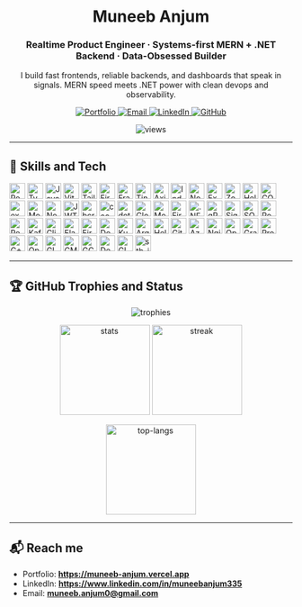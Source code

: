 <!-- Profile README for Muneeb Anjum -->
<!-- If your GitHub username is not `muneeb-anjum0`, search+replace it below. -->

<h1 align="center">Muneeb Anjum</h1>
<h3 align="center">Realtime Product Engineer · Systems-first MERN + .NET Backend · Data-Obsessed Builder</h3>

<p align="center">
  I build fast frontends, reliable backends, and dashboards that speak in signals. MERN speed meets .NET power with clean devops and observability.
</p>

<!-- ===== NAVBAR ===== -->
<p align="center">
  <a href="https://muneeb-anjum.vercel.app" target="_blank">
    <img src="https://img.shields.io/badge/Portfolio-Live-111?style=for-the-badge&logo=vercel" alt="Portfolio" />
  </a>
  <a href="mailto:muneeb.anjum0@gmail.com" target="_blank">
    <img src="https://img.shields.io/badge/Email-muneeb.anjum0%40gmail.com-0a0?style=for-the-badge&logo=gmail" alt="Email" />
  </a>
  <a href="https://www.linkedin.com/in/muneebanjum335" target="_blank">
    <img src="https://img.shields.io/badge/LinkedIn-Connect-0a66c2?style=for-the-badge&logo=linkedin&logoColor=white" alt="LinkedIn" />
  </a>
  <a href="https://github.com/muneeb-anjum0" target="_blank">
    <img src="https://img.shields.io/badge/GitHub-Profile-24292f?style=for-the-badge&logo=github&logoColor=white" alt="GitHub" />
  </a>
</p>

<p align="center">
  <img src="https://komarev.com/ghpvc/?username=muneeb-anjum0&style=flat-square&label=Profile+Views" alt="views" />
</p>

---

## 🧩 Skills and Tech
<!-- Icons only. No links. Hover to see names. All in one bucket as requested. -->
<p align="left">

  <!-- Frontend -->
  <img src="https://cdn.jsdelivr.net/gh/devicons/devicon/icons/react/react-original.svg" height="28" title="React" alt="React" />
  <img src="https://cdn.jsdelivr.net/gh/devicons/devicon/icons/typescript/typescript-original.svg" height="28" title="TypeScript" alt="TypeScript" />
  <img src="https://cdn.jsdelivr.net/gh/devicons/devicon/icons/javascript/javascript-original.svg" height="28" title="JavaScript" alt="JavaScript" />
  <img src="https://cdn.jsdelivr.net/gh/devicons/devicon/icons/vite/vite-original.svg" height="28" title="Vite" alt="Vite" />
  <img src="https://cdn.jsdelivr.net/gh/devicons/devicon/icons/tailwindcss/tailwindcss-plain.svg" height="28" title="Tailwind CSS" alt="Tailwind CSS" />
  <img src="https://cdn.jsdelivr.net/gh/devicons/devicon/icons/firebase/firebase-plain.svg" height="28" title="Firebase (client SDK)" alt="Firebase" />
  <img src="https://cdn.simpleicons.org/framer/0055FF" height="28" title="Framer Motion" alt="Framer Motion" />
  <img src="https://cdn.simpleicons.org/tinymce/0865AD" height="28" title="TinyMCE" alt="TinyMCE" />
  <img src="https://cdn.simpleicons.org/axios/5A29E4" height="28" title="Axios" alt="Axios" />
  <img src="https://cdn.simpleicons.org/indexeddb/2E7D32" height="28" title="IndexedDB (idb)" alt="IndexedDB" />

  <!-- Node.js and Express -->
  <img src="https://cdn.jsdelivr.net/gh/devicons/devicon/icons/nodejs/nodejs-original.svg" height="28" title="Node.js" alt="Node.js" />
  <img src="https://cdn.jsdelivr.net/gh/devicons/devicon/icons/express/express-original.svg" height="28" title="Express" alt="Express" />
  <img src="https://cdn.simpleicons.org/zod/3E67B1" height="28" title="Zod" alt="Zod" />
  <img src="https://cdn.simpleicons.org/helmet/111111" height="28" title="Helmet" alt="Helmet" />
  <img src="https://cdn.simpleicons.org/cors/0A0A0A" height="28" title="CORS" alt="CORS" />
  <img src="https://cdn.simpleicons.org/express/444444" height="28" title="express-rate-limit" alt="express-rate-limit" />
  <img src="https://cdn.simpleicons.org/morgan/3C3C3C" height="28" title="Morgan" alt="Morgan" />
  <img src="https://cdn.simpleicons.org/nodemon/76D04B" height="28" title="Nodemon" alt="Nodemon" />
  <img src="https://cdn.simpleicons.org/jsonwebtokens/000000" height="28" title="JWT" alt="JWT" />
  <img src="https://cdn.simpleicons.org/bcrypt/338DFF" height="28" title="bcryptjs" alt="bcryptjs" />
  <img src="https://cdn.simpleicons.org/cookiecutter/D4AA00" height="28" title="cookie-parser" alt="cookie-parser" />
  <img src="https://cdn.simpleicons.org/dotenv/ECD53F" height="28" title="dotenv" alt="dotenv" />
  <img src="https://cdn.simpleicons.org/cloudinary/3448C5" height="28" title="Cloudinary" alt="Cloudinary" />
  <img src="https://cdn.jsdelivr.net/gh/devicons/devicon/icons/mongodb/mongodb-original.svg" height="28" title="MongoDB" alt="MongoDB" />
  <img src="https://cdn.jsdelivr.net/gh/devicons/devicon/icons/firebase/firebase-plain.svg" height="28" title="Firebase Admin SDK" alt="Firebase Admin" />

  <!-- .NET backend -->
  <img src="https://cdn.simpleicons.org/dotnet/512BD4" height="28" title=".NET 8" alt=".NET" />
  <img src="https://cdn.simpleicons.org/grpc/6DB33F" height="28" title="gRPC" alt="gRPC" />
  <img src="https://cdn.simpleicons.org/signal/3A76F0" height="28" title="SignalR" alt="SignalR" />
  <img src="https://cdn.simpleicons.org/microsoftsqlserver/CC2927" height="28" title="SQL Server" alt="SQL Server" />
  <img src="https://cdn.jsdelivr.net/gh/devicons/devicon/icons/postgresql/postgresql-original.svg" height="28" title="PostgreSQL" alt="PostgreSQL" />
  <img src="https://cdn.jsdelivr.net/gh/devicons/devicon/icons/redis/redis-original.svg" height="28" title="Redis" alt="Redis" />
  <img src="https://cdn.simpleicons.org/apachekafka/231F20" height="28" title="Kafka" alt="Kafka" />

  <!-- Data and search -->
  <img src="https://cdn.simpleicons.org/clickhouse/FFCC01" height="28" title="ClickHouse" alt="ClickHouse" />
  <img src="https://cdn.jsdelivr.net/gh/devicons/devicon/icons/elasticsearch/elasticsearch-original.svg" height="28" title="Elasticsearch" alt="Elasticsearch" />
  <img src="https://cdn.jsdelivr.net/gh/devicons/devicon/icons/firebase/firebase-plain.svg" height="28" title="Firestore" alt="Firestore" />

  <!-- Cloud, DevOps, Observability -->
  <img src="https://cdn.jsdelivr.net/gh/devicons/devicon/icons/docker/docker-original.svg" height="28" title="Docker" alt="Docker" />
  <img src="https://cdn.jsdelivr.net/gh/devicons/devicon/icons/kubernetes/kubernetes-plain.svg" height="28" title="Kubernetes" alt="Kubernetes" />
  <img src="https://cdn.simpleicons.org/argo/EF7B4D" height="28" title="Argo CD" alt="Argo CD" />
  <img src="https://cdn.simpleicons.org/helm/0F1689" height="28" title="Helm" alt="Helm" />
  <img src="https://cdn.simpleicons.org/githubactions/2088FF" height="28" title="GitHub Actions" alt="GitHub Actions" />
  <img src="https://cdn.simpleicons.org/microsoftazure/0078D4" height="28" title="Azure AKS · Key Vault · Front Door" alt="Azure" />
  <img src="https://cdn.jsdelivr.net/gh/devicons/devicon/icons/nginx/nginx-original.svg" height="28" title="Nginx" alt="Nginx" />
  <img src="https://cdn.simpleicons.org/opentelemetry/000000" height="28" title="OpenTelemetry" alt="OpenTelemetry" />
  <img src="https://cdn.simpleicons.org/grafana/F46800" height="28" title="Grafana" alt="Grafana" />
  <img src="https://cdn.simpleicons.org/prometheus/E6522C" height="28" title="Prometheus" alt="Prometheus" />

  <!-- C++ graphics kit -->
  <img src="https://cdn.simpleicons.org/cplusplus/00599C" height="28" title="C++" alt="C++" />
  <img src="https://cdn.simpleicons.org/opengl/5586A4" height="28" title="OpenGL" alt="OpenGL" />
  <img src="https://cdn.simpleicons.org/glfw/6C6C6C" height="28" title="GLFW" alt="GLFW" />
  <img src="https://cdn.simpleicons.org/cmake/064F8C" height="28" title="CMake" alt="CMake" />
  <img src="https://cdn.simpleicons.org/gnu/000000" height="28" title="GCC g++" alt="GCC g++" />
  <img src="https://cdn.simpleicons.org/imgui/2C3E50" height="28" title="Dear ImGui" alt="Dear ImGui" />
  <img src="https://cdn.simpleicons.org/glm/0E7C86" height="28" title="GLM" alt="GLM" />
  <img src="https://cdn.simpleicons.org/stb/777777" height="28" title="stb_image" alt="stb_image" />

</p>

---

## 🏆 GitHub Trophies and Status
<p align="center">
  <img src="https://github-profile-trophy.vercel.app/?username=muneeb-anjum0&theme=onedark&no-frame=true&no-bg=true&row=1&column=7" alt="trophies" />
</p>

<p align="center">
  <img height="160" src="https://github-readme-stats.vercel.app/api?username=muneeb-anjum0&show_icons=true&theme=tokyonight&include_all_commits=true&count_private=true" alt="stats" />
  <img height="160" src="https://github-readme-streak-stats.herokuapp.com/?user=muneeb-anjum0&theme=tokyonight" alt="streak" />
</p>

<p align="center">
  <img height="160" src="https://github-readme-stats.vercel.app/api/top-langs/?username=muneeb-anjum0&layout=compact&theme=tokyonight&langs_count=10" alt="top-langs" />
</p>

---

## 📬 Reach me
- Portfolio: **https://muneeb-anjum.vercel.app**
- LinkedIn: **https://www.linkedin.com/in/muneebanjum335**
- Email: **muneeb.anjum0@gmail.com**

<!-- Optional activity graph
<p align="center">
  <img src="https://github-readme-activity-graph.vercel.app/graph?username=muneeb-anjum0&theme=react-dark&hide_border=true" alt="activity graph" />
</p>
-->
